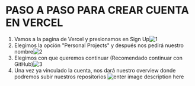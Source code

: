 ﻿# PASO A PASO PARA CREAR CUENTA EN VERCEL
1. Vamos a la pagina de Vercel y presionamos en Sign Up![1](https://i.imgur.com/k6px5Jt.png)
2. Elegimos la opción "Personal Projects" y después nos pedirá nuestro nombre![2](https://i.imgur.com/7QnbjUu.png)
3. Elegimos con que queremos continuar (Recomendado continuar con GitHub)![3](https://i.imgur.com/2r2QPov.png)
4. Una vez ya vinculado la cuenta, nos dará nuestro overview donde podremos subir nuestros repositorios ![enter image description here](https://i.imgur.com/r6lmeyY.png)



